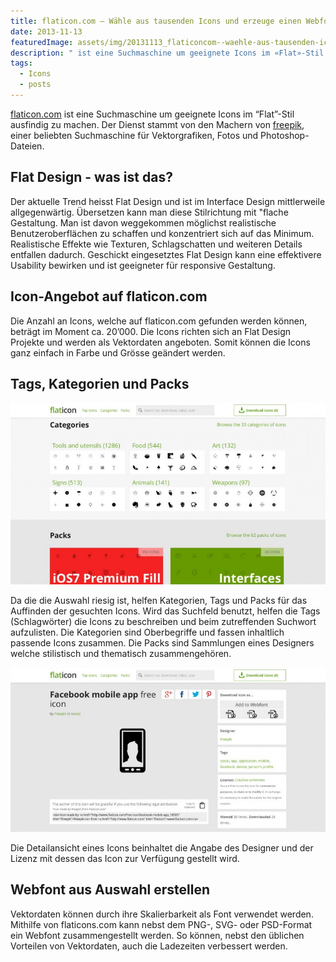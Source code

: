 ```yaml
---
title: flaticon.com – Wähle aus tausenden Icons und erzeuge einen Webfont
date: 2013-11-13
featuredImage: assets/img/20131113_flaticoncom--waehle-aus-tausenden-icons-und-erzeuge-einen-webfont_0.jpg
description: " ist eine Suchmaschine um geeignete Icons im «Flat»-Stil ausfindig zu machen. Der Dienst stammt von den Machern von freepik, einer beliebten Suchmaschine für Vektorgrafiken, Fotos und Photoshop-Dateien."
tags:
  - Icons
  - posts
---
```

[flaticon.com](http://www.flaticon.com/) ist eine Suchmaschine um geeignete Icons im “Flat”-Stil ausfindig zu machen. Der Dienst stammt von den Machern von [freepik](http://www.freepik.com/), einer beliebten Suchmaschine für Vektorgrafiken, Fotos und Photoshop-Dateien.

## Flat Design - was ist das?

Der aktuelle Trend heisst Flat Design und ist im Interface Design mittlerweile allgegenwärtig. Übersetzen kann man diese Stilrichtung mit "flache Gestaltung. Man ist davon weggekommen möglichst realistische Benutzeroberflächen zu schaffen und konzentriert sich auf das Minimum. Realistische Effekte wie Texturen, Schlagschatten und weiteren Details entfallen dadurch. Geschickt eingesetztes Flat Design kann eine effektivere Usability bewirken und ist geeigneter für responsive Gestaltung.

## Icon-Angebot auf flaticon.com

Die Anzahl an Icons, welche auf flaticon.com gefunden werden können, beträgt im Moment ca. 20’000. Die Icons richten sich an Flat Design Projekte und werden als Vektordaten angeboten. Somit können die Icons ganz einfach in Farbe und Grösse geändert werden.

## Tags, Kategorien und Packs

![flaticon Kategorien und Tags](assets/img/20131113_flaticoncom--waehle-aus-tausenden-icons-und-erzeuge-einen-webfont_1.jpg)

Da die die Auswahl riesig ist, helfen Kategorien, Tags und Packs für das Auffinden der gesuchten Icons. Wird das Suchfeld benutzt, helfen die Tags (Schlagwörter) die Icons zu beschreiben und beim zutreffenden Suchwort aufzulisten. Die Kategorien sind Oberbegriffe und fassen inhaltlich passende Icons zusammen. Die Packs sind Sammlungen eines Designers welche stilistisch und thematisch zusammengehören.

![flaticon Detailansicht](assets/img/20131113_flaticoncom--waehle-aus-tausenden-icons-und-erzeuge-einen-webfont_2.jpg)

Die Detailansicht eines Icons beinhaltet die Angabe des Designer und der Lizenz mit dessen das Icon zur Verfügung gestellt wird.

## Webfont aus Auswahl erstellen

Vektordaten können durch ihre Skalierbarkeit als Font verwendet werden. Mithilfe von flaticons.com kann nebst dem PNG-, SVG- oder PSD-Format ein Webfont zusammengestellt werden. So können, nebst den üblichen Vorteilen von Vektordaten, auch die Ladezeiten verbessert werden.

